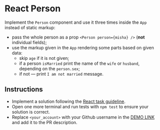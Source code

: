 # React Person

Implement the `Person` component and use it three times inside the `App` instead of static markup:

- pass the whole person as a prop `<Person person={misha} />` (**not** individual fields);
- use the markup given in the `App` rendering some parts based on given data:
  - skip `age` if it is not given;
  - if a person `isMarried` print the name of the `wife` or `husband`, depending on the `person.sex`;
  - if not — print `I am not married` message.

## Instructions
- Implement a solution following the [React task guideline](https://github.com/mate-academy/react_task-guideline#react-tasks-guideline).
- Open one more terminal and run tests with `npm test` to ensure your solution is correct.
- Replace `<your_account>` with your Github username in the [DEMO LINK](https://tetyanabukoros.github.io/react_person/) and add it to the PR description.
